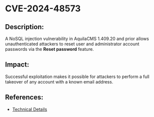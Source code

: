 # CVE-2024-48573

## Description:

A NoSQL injection vulnerability in AquilaCMS 1.409.20 and prior allows unauthenticated attackers to reset user and administrator account passwords via the **Reset password** feature.

## Impact:

Successful exploitation makes it possible for attackers to perform a full takeover of any account with a known email address.

## References:

- [Technical Details](<https://pages.dos-m0nk3y.com/blog/cve/AquilaCMS 1.409.20 - Unauthenticated Remote Code Execution/#nosql-injection-cve-2024-48573>)
